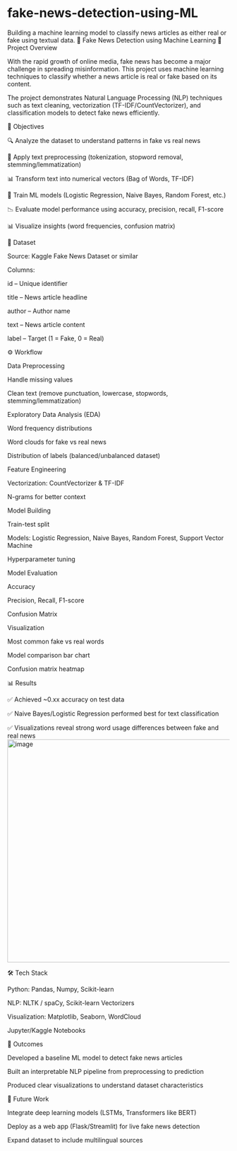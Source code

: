 # fake-news-detection-using-ML
Building a machine learning model to classify news articles as either real or fake using textual data.
📰 Fake News Detection using Machine Learning
📝 Project Overview

With the rapid growth of online media, fake news has become a major challenge in spreading misinformation. This project uses machine learning techniques to classify whether a news article is real or fake based on its content.

The project demonstrates Natural Language Processing (NLP) techniques such as text cleaning, vectorization (TF-IDF/CountVectorizer), and classification models to detect fake news efficiently.

🎯 Objectives

🔍 Analyze the dataset to understand patterns in fake vs real news

🧹 Apply text preprocessing (tokenization, stopword removal, stemming/lemmatization)

📊 Transform text into numerical vectors (Bag of Words, TF-IDF)

🤖 Train ML models (Logistic Regression, Naive Bayes, Random Forest, etc.)

📉 Evaluate model performance using accuracy, precision, recall, F1-score

📊 Visualize insights (word frequencies, confusion matrix)

📂 Dataset

Source: Kaggle Fake News Dataset
 or similar

Columns:

id – Unique identifier

title – News article headline

author – Author name

text – News article content

label – Target (1 = Fake, 0 = Real)

⚙️ Workflow

Data Preprocessing

Handle missing values

Clean text (remove punctuation, lowercase, stopwords, stemming/lemmatization)

Exploratory Data Analysis (EDA)

Word frequency distributions

Word clouds for fake vs real news

Distribution of labels (balanced/unbalanced dataset)

Feature Engineering

Vectorization: CountVectorizer & TF-IDF

N-grams for better context

Model Building

Train-test split

Models: Logistic Regression, Naive Bayes, Random Forest, Support Vector Machine

Hyperparameter tuning

Model Evaluation

Accuracy

Precision, Recall, F1-score

Confusion Matrix

Visualization

Most common fake vs real words

Model comparison bar chart

Confusion matrix heatmap

📊 Results

✅ Achieved ~0.xx accuracy on test data

✅ Naive Bayes/Logistic Regression performed best for text classification

✅ Visualizations reveal strong word usage differences between fake and real news
<img width="759" height="504" alt="image" src="https://github.com/user-attachments/assets/d1df769c-303d-46b8-83b6-6ae8174c4f81" />


🛠️ Tech Stack

Python: Pandas, Numpy, Scikit-learn

NLP: NLTK / spaCy, Scikit-learn Vectorizers

Visualization: Matplotlib, Seaborn, WordCloud

Jupyter/Kaggle Notebooks

🚀 Outcomes

Developed a baseline ML model to detect fake news articles

Built an interpretable NLP pipeline from preprocessing to prediction

Produced clear visualizations to understand dataset characteristics

📌 Future Work

Integrate deep learning models (LSTMs, Transformers like BERT)

Deploy as a web app (Flask/Streamlit) for live fake news detection

Expand dataset to include multilingual sources
